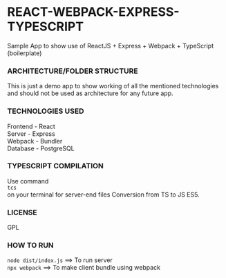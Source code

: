 # REACT-WEBPACK-EXPRESS-TYPESCRIPT
Sample App to show use of ReactJS + Express + Webpack + TypeScript (boilerplate)
  
### ARCHITECTURE/FOLDER STRUCTURE  
This is just a demo app to show working of all the mentioned technologies and should not be used as architecture for any future app.   
  
### TECHNOLOGIES USED   
Frontend - React  
Server - Express  
Webpack - Bundler   
Database - PostgreSQL  
 
### TYPESCRIPT COMPILATION  
Use command   
```tcs```   
on your terminal for server-end files Conversion from TS to JS ES5.  
  
### LICENSE
GPL
 
### HOW TO RUN
```node dist/index.js``` ==> To run server   
```npx webpack``` ==> To make client bundle using webpack

